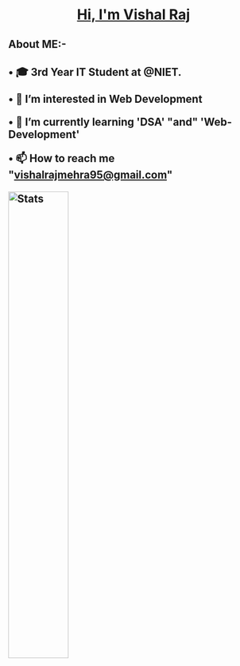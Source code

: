 <h1 align="center" ><a href="https://sajansharma0017.github.io/Portfolio-Sajan-Sharma-main/" target="_blank">Hi, I'm Vishal Raj </a>

  
<h2>About ME:-<h2>
• 🎓 3rd Year IT Student at @NIET.

• 👀 I’m interested in Web Development

• 🌱 I’m currently learning 'DSA' "and" 'Web-Development'

• 📫 How to reach me "vishalrajmehra95@gmail.com"

[holi]: https://github-readme-stats.vercel.app/api?username=vishalraj9102&show_icons=true&hide=contribs,prs&cache_seconds=86400&theme=holi
<a href="https://github-readme-stats.vercel.app">
        <img width="49%" alt="Stats" src="https://my-stats-lemon.vercel.app/api?username=vishalraj9102&show_icons=true&theme=tokyonight&hide_border=true"/>
    </a>
